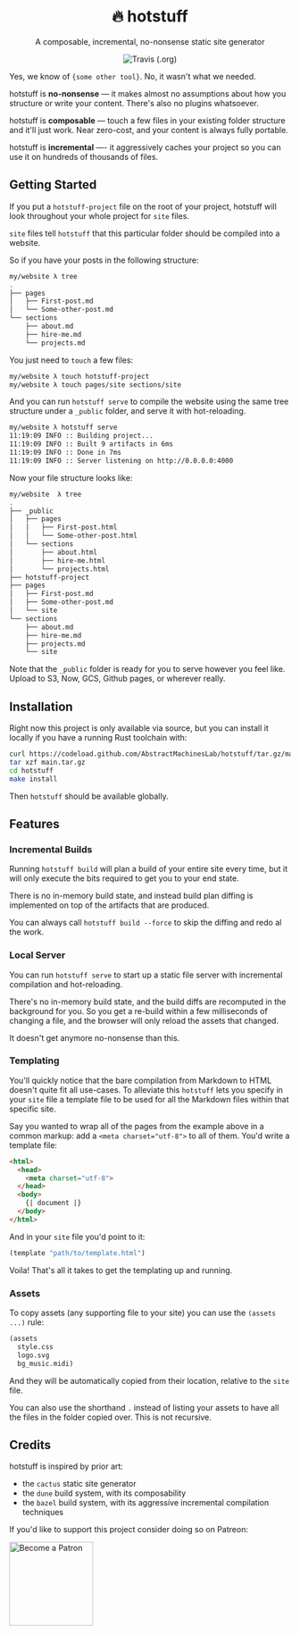 <h1 align="center"> 🔥 hotstuff </h1>

<p align="center"> A composable, incremental, no-nonsense static site generator </p>

<div align="center">
  <img alt="Travis (.org)" src="https://img.shields.io/travis/AbstractMachinesLab/hotstuff?style=flat-square">
</div>

Yes, we know of `{some other tool}`. No, it wasn't what we needed.

hotstuff is **no-nonsense** &mdash; it makes almost no assumptions about how
you structure or write your content. There's also no plugins whatsoever.

hotstuff is **composable** &mdash; touch a few files in your existing folder
structure and it'll just work. Near zero-cost, and your content is always fully
portable.

hotstuff is **incremental** &mdash;- it aggressively caches your project so you
can use it on hundreds of thousands of files.

## Getting Started

If you put a `hotstuff-project` file on the root of your project, hotstuff will
look throughout your whole project for `site` files.

`site` files tell `hotstuff` that this particular folder should be compiled
into a website.

So if you have your posts in the following structure:

```sh
my/website λ tree
.
├── pages
│   ├── First-post.md
│   └── Some-other-post.md
└── sections
    ├── about.md
    ├── hire-me.md
    └── projects.md
```

You just need to `touch` a few files:

```sh
my/website λ touch hotstuff-project
my/website λ touch pages/site sections/site
```

And you can run `hotstuff serve` to compile the website using the same tree
structure under a `_public` folder, and serve it with hot-reloading.

```sh
my/website λ hotstuff serve
11:19:09 INFO :: Building project...
11:19:09 INFO :: Built 9 artifacts in 6ms
11:19:09 INFO :: Done in 7ms
11:19:09 INFO :: Server listening on http://0.0.0.0:4000
```

Now your file structure looks like:

```sh
my/website  λ tree
.
├── _public
│   ├── pages
│   │   ├── First-post.html
│   │   └── Some-other-post.html
│   └── sections
│       ├── about.html
│       ├── hire-me.html
│       └── projects.html
├── hotstuff-project
├── pages
│   ├── First-post.md
│   ├── Some-other-post.md
│   └── site
└── sections
    ├── about.md
    ├── hire-me.md
    ├── projects.md
    └── site
```

Note that the `_public` folder is ready for you to serve however you feel like.
Upload to S3, Now, GCS, Github pages, or wherever really.

## Installation

Right now this project is only available via source, but you can install it
locally if you have a running Rust toolchain with:

```sh
curl https://codeload.github.com/AbstractMachinesLab/hotstuff/tar.gz/main > hotstuff.tar.gz
tar xzf main.tar.gz
cd hotstuff
make install
```

Then `hotstuff` should be available globally.

## Features

### Incremental Builds

Running `hotstuff build` will plan a build of your entire site every time, but
it will only execute the bits required to get you to your end state.

There is no in-memory build state, and instead build plan diffing is implemented
on top of the artifacts that are produced.

You can always call `hotstuff build --force` to skip the diffing and redo al
the work.

### Local Server

You can run `hotstuff serve` to start up a static file server with incremental
compilation and hot-reloading.

There's no in-memory build state, and the build diffs are recomputed in the
background for you. So you get a re-build within a few milliseconds of changing
a file, and the browser will only reload the assets that changed.

It doesn't get anymore no-nonsense than this.

### Templating

You'll quickly notice that the bare compilation from Markdown to HTML doesn't
quite fit all use-cases. To alleviate this `hotstuff` lets you specify in your
`site` file a template file to be used for all the Markdown files within that
specific site.

Say you wanted to wrap all of the pages from the example above in a common
markup: add a `<meta charset="utf-8">` to all of them. You'd write a template
file:

```html
<html>
  <head>
    <meta charset="utf-8">
  </head>
  <body>
    {| document |}
  </body>
</html>
```

And in your `site` file you'd point to it:

```lisp
(template "path/to/template.html")
```

Voila! That's all it takes to get the templating up and running.

### Assets

To copy assets (any supporting file to your site) you can use the `(assets
...)` rule:

```lisp
(assets
  style.css
  logo.svg
  bg_music.midi)
```

And they will be automatically copied from their location, relative to the
`site` file.

You can also use the shorthand `.` instead of listing your assets to have all
the files in the folder copied over. This is not recursive.

## Credits

hotstuff is inspired by prior art:

* the `cactus` static site generator
* the `dune` build system, with its composability
* the `bazel` build system, with its aggressive incremental compilation
  techniques

If you'd like to support this project consider doing so on Patreon:

<a href="https://www.patreon.com/AbstractMachines">
<img alt="Become a Patron" src="https://c5.patreon.com/external/logo/become_a_patron_button.png" width="150px" />
</a>
